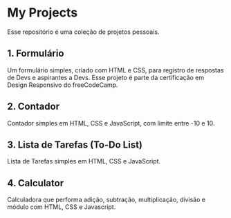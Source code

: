 # My Projects
Esse repositório é uma coleção de projetos pessoais.

## 1. Formulário
Um formulário simples, criado com HTML e CSS, para registro de respostas de Devs e aspirantes a Devs. Esse projeto é parte da certificação em Design Responsivo do freeCodeCamp.

## 2. Contador
Contador simples em HTML, CSS e JavaScript, com limite entre -10 e 10.

## 3. Lista de Tarefas (To-Do List)
Lista de Tarefas simples em HTML, CSS e JavaScript.

## 4. Calculator
Calculadora que performa adição, subtração, multiplicação, divisão e módulo com HTML, CSS e Javascript.